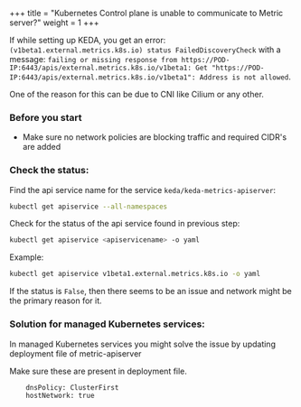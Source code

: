 +++
title = "Kubernetes Control plane is unable to communicate to Metric server?"
weight = 1
+++

If while setting up KEDA, you get an error: `(v1beta1.external.metrics.k8s.io) status FailedDiscoveryCheck` with a message: `failing or missing response from https://POD-IP:6443/apis/external.metrics.k8s.io/v1beta1: Get "https://POD-IP:6443/apis/external.metrics.k8s.io/v1beta1": Address is not allowed`.

 One of the reason for this can be due to CNI like Cilium or any other.

### Before you start

- Make sure no network policies are blocking traffic and required CIDR's are added

### Check the status:

Find the api service name for the service `keda/keda-metrics-apiserver`:

```sh
kubectl get apiservice --all-namespaces
```

Check for the status of the api service found in previous step:

```sh
kubectl get apiservice <apiservicename> -o yaml
```

Example:

```sh
kubectl get apiservice v1beta1.external.metrics.k8s.io -o yaml
```

If the status is `False`, then there seems to be an issue and  network might be the primary reason for it.


### Solution for managed Kubernetes services:

In managed Kubernetes services you might solve the issue by updating deployment file of metric-apiserver

Make sure these are present in deployment file.
```sh
    dnsPolicy: ClusterFirst
    hostNetwork: true
```
